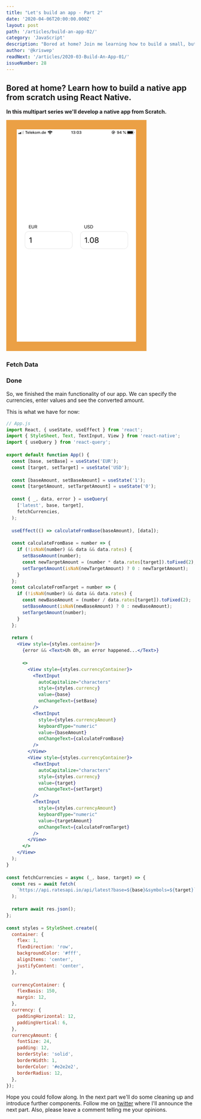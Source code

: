 ```yaml
---
title: "Let's build an app - Part 2"
date: '2020-04-06T20:00:00.000Z'
layout: post
path: '/articles/build-an-app-02/'
category: 'JavaScript'
description: "Bored at home? Join me learning how to build a small, but complete app in 2020. We'll build the basic functionality of our React Native app."
author: '@kriswep'
readNext: '/articles/2020-03-Build-An-App-01/'
issueNumber: 28
---
```


## Bored at home? Learn how to build a native app from scratch using React Native.

**In this multipart series we'll develop a native app from Scratch.**

![First screen of the app we'll build. There are two fields to select the currencies and two inputs to enter the corresponding values. They are aligned centrally on the screen.](app-iphone.jpg)

### Fetch Data

### Done

So, we finished the main functionality of our app. We can specify the currencies, enter values and see the converted amount.

This is what we have for now:

```jsx
// App.js
import React, { useState, useEffect } from 'react';
import { StyleSheet, Text, TextInput, View } from 'react-native';
import { useQuery } from 'react-query';

export default function App() {
  const [base, setBase] = useState('EUR');
  const [target, setTarget] = useState('USD');

  const [baseAmount, setBaseAmount] = useState('1');
  const [targetAmount, setTargetAmount] = useState('0');

  const { _, data, error } = useQuery(
    ['latest', base, target],
    fetchCurrencies,
  );

  useEffect(() => calculateFromBase(baseAmount), [data]);

  const calculateFromBase = number => {
    if (!isNaN(number) && data && data.rates) {
      setBaseAmount(number);
      const newTargetAmount = (number * data.rates[target]).toFixed(2);
      setTargetAmount(isNaN(newTargetAmount) ? 0 : newTargetAmount);
    }
  };
  const calculateFromTarget = number => {
    if (!isNaN(number) && data && data.rates) {
      const newBaseAmount = (number / data.rates[target]).toFixed(2);
      setBaseAmount(isNaN(newBaseAmount) ? 0 : newBaseAmount);
      setTargetAmount(number);
    }
  };

  return (
    <View style={styles.container}>
      {error && <Text>Uh Oh, an error happened...</Text>}

      <>
        <View style={styles.currencyContainer}>
          <TextInput
            autoCapitalize="characters"
            style={styles.currency}
            value={base}
            onChangeText={setBase}
          />
          <TextInput
            style={styles.currencyAmount}
            keyboardType="numeric"
            value={baseAmount}
            onChangeText={calculateFromBase}
          />
        </View>
        <View style={styles.currencyContainer}>
          <TextInput
            autoCapitalize="characters"
            style={styles.currency}
            value={target}
            onChangeText={setTarget}
          />
          <TextInput
            style={styles.currencyAmount}
            keyboardType="numeric"
            value={targetAmount}
            onChangeText={calculateFromTarget}
          />
        </View>
      </>
    </View>
  );
}

const fetchCurrencies = async (_, base, target) => {
  const res = await fetch(
    `https://api.ratesapi.io/api/latest?base=${base}&symbols=${target}`,
  );

  return await res.json();
};

const styles = StyleSheet.create({
  container: {
    flex: 1,
    flexDirection: 'row',
    backgroundColor: '#fff',
    alignItems: 'center',
    justifyContent: 'center',
  },

  currencyContainer: {
    flexBasis: 150,
    margin: 12,
  },
  currency: {
    paddingHorizontal: 12,
    paddingVertical: 6,
  },
  currencyAmount: {
    fontSize: 24,
    padding: 12,
    borderStyle: 'solid',
    borderWidth: 1,
    borderColor: '#e2e2e2',
    borderRadius: 12,
  },
});
```

Hope you could follow along. In the next part we'll do some cleaning up and introduce further components. Follow me on [twitter](https://twitter.com/kriswep) where I'll announce the next part. Also, please leave a comment telling me your opinions.
